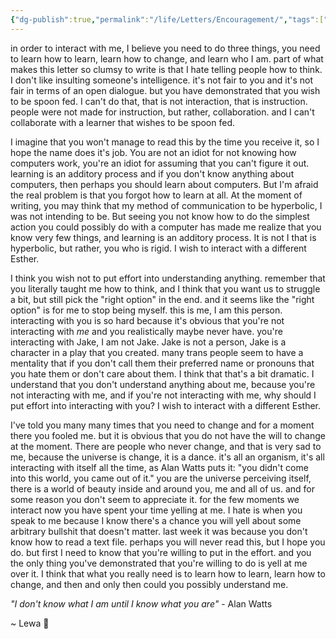 ```yaml
---
{"dg-publish":true,"permalink":"/life/Letters/Encouragement/","tags":["letter","person/mom"]}
---
```


in order to interact with me, I believe you need to do three things, you need to learn how to learn, learn how to change, and learn who I am. part of what makes this letter so clumsy to write is that I hate telling people how to think. I don't like insulting someone's intelligence. it's not fair to you and it's not fair in terms of an open dialogue. but you have demonstrated that you wish to be spoon fed. I can't do that, that is not interaction, that is instruction. people were not made for instruction, but rather, collaboration. and I can't collaborate with a learner that wishes to be spoon fed. 

I imagine that you won't manage to read this by the time you receive it, so I hope the name does it's job. You are not an idiot for not knowing how computers work, you're an idiot for assuming that you can't figure it out. learning is an additory process and if you don't know anything about computers, then perhaps you should learn about computers. But I'm afraid the real problem is that you forgot how to learn at all. At the moment of writing, you may think that my method of communication to be hyperbolic, I was not intending to be. But seeing you not know how to do the simplest action you could possibly do with a computer has made me realize that you know very few things, and learning is an additory process. It is not I that is hyperbolic, but rather, you who is rigid. I wish to interact with a different Esther.

I think you wish not to put effort into understanding anything. remember that you literally taught me how to think, and I think that you want us to struggle a bit, but still pick the "right option" in the end. and it seems like the "right option" is for me to stop being myself. this is me, I am this person. interacting with you is so hard because it's obvious that you're not interacting with *me* and you realistically maybe never have. you're interacting with Jake, I am not Jake. Jake is not a person, Jake is a character in a play that you created. many trans people seem to have a mentality that if you don't call them their preferred name or pronouns that you hate them or don't care about them. I think that that's a bit dramatic. I understand that you don't understand anything about me, because you're not interacting with me, and if you're not interacting with me, why should I put effort into interacting with you? I wish to interact with a different Esther.

I've told you many many times that you need to change and for a moment there you fooled me. but it is obvious that you do not have the will to change at the moment. There are people who never change, and that is very sad to me, because the universe is change, it is a dance. it's all an organism, it's all interacting with itself all the time, as Alan Watts puts it: "you didn't come into this world, you came out of it." you are the universe perceiving itself, there is a world of beauty inside and around you, me and all of us. and for some reason you don't seem to appreciate it. for the few moments we interact now you have spent your time yelling at me. I hate is when you speak to me because I know there's a chance you will yell about some arbitrary bullshit that doesn't matter. last week it was because you don't know how to read a text file. perhaps you will never read this, but I hope you do. but first I need to know that you're willing to put in the effort. and you the only thing you've demonstrated that you're willing to do is yell at me over it. I think that what you really need is to learn how to learn, learn how to change, and then and only then could you possibly understand me.

*"I don't know what I am until I know what you are"* - Alan Watts

~ Lewa 💚
